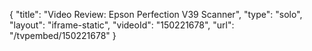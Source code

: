 {
    "title": "Video Review: Epson Perfection V39 Scanner",
    "type": "solo",
    "layout": "iframe-static",
    "videoId": "150221678",
    "url": "\/tvpembed\/150221678"
}